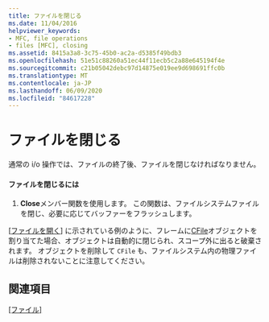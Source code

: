 ```yaml
---
title: ファイルを閉じる
ms.date: 11/04/2016
helpviewer_keywords:
- MFC, file operations
- files [MFC], closing
ms.assetid: 8415a3a8-3c75-45b0-ac2a-d5385f49bdb3
ms.openlocfilehash: 51e51c88260a51ec44f11ecb5c2a88e645194f4e
ms.sourcegitcommit: c21b05042debc97d14875e019ee9d698691ffc0b
ms.translationtype: MT
ms.contentlocale: ja-JP
ms.lasthandoff: 06/09/2020
ms.locfileid: "84617228"
---
```

# <a name="closing-files"></a>ファイルを閉じる

通常の i/o 操作では、ファイルの終了後、ファイルを閉じなければなりません。

#### <a name="to-close-a-file"></a>ファイルを閉じるには

1. **Close**メンバー関数を使用します。 この関数は、ファイルシステムファイルを閉じ、必要に応じてバッファーをフラッシュします。

[[ファイルを開く](opening-files.md)] に示されている例のように、フレームに[CFile](reference/cfile-class.md)オブジェクトを割り当てた場合、オブジェクトは自動的に閉じられ、スコープ外に出ると破棄されます。 オブジェクトを削除して `CFile` も、ファイルシステム内の物理ファイルは削除されないことに注意してください。

## <a name="see-also"></a>関連項目

[[ファイル]](files-in-mfc.md)
